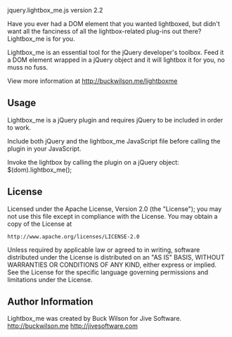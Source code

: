 jquery.lightbox_me.js
version 2.2

Have you ever had a DOM element that you wanted lightboxed, but didn't want all the fanciness of all the lightbox-related plug-ins out there? Lightbox_me is for you.

Lightbox_me is an essential tool for the jQuery developer's toolbox. Feed it a DOM element wrapped in a jQuery object and it will lightbox it for you, no muss no fuss.

View more information at http://buckwilson.me/lightboxme



## Usage

Lightbox_me is a jQuery plugin and requires jQuery to be included in order to work.

Include both jQuery and the lightbox_me JavaScript file before calling the plugin in your JavaScript.

Invoke the lightbox by calling the plugin on a jQuery object:
$(dom).lightbox_me();



## License

Licensed under the Apache License, Version 2.0 (the "License");
you may not use this file except in compliance with the License.
You may obtain a copy of the License at

    http://www.apache.org/licenses/LICENSE-2.0

Unless required by applicable law or agreed to in writing, software
distributed under the License is distributed on an "AS IS" BASIS,
WITHOUT WARRANTIES OR CONDITIONS OF ANY KIND, either express or implied.
See the License for the specific language governing permissions and
limitations under the License.



## Author Information

Lightbox_me was created by Buck Wilson for Jive Software.
http://buckwilson.me
http://jivesoftware.com

